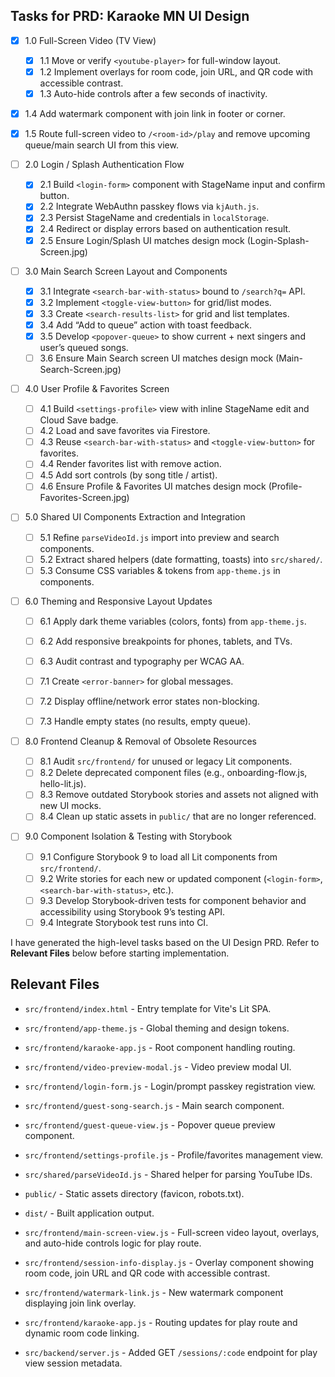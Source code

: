 ## Tasks for PRD: Karaoke MN UI Design

- [x] 1.0 Full-Screen Video (TV View)
  - [x] 1.1 Move or verify `<youtube-player>` for full-window layout.
  - [x] 1.2 Implement overlays for room code, join URL, and QR code with accessible contrast.
  - [x] 1.3 Auto-hide controls after a few seconds of inactivity.
- [x] 1.4 Add watermark component with join link in footer or corner.
- [x] 1.5 Route full-screen video to `/<room-id>/play` and remove upcoming queue/main search UI from this view.

- [ ] 2.0 Login / Splash Authentication Flow

  - [x] 2.1 Build `<login-form>` component with StageName input and confirm button.
  - [x] 2.2 Integrate WebAuthn passkey flows via `kjAuth.js`.
  - [x] 2.3 Persist StageName and credentials in `localStorage`.
  - [x] 2.4 Redirect or display errors based on authentication result.
  - [x] 2.5 Ensure Login/Splash UI matches design mock (Login-Splash-Screen.jpg)

- [ ] 3.0 Main Search Screen Layout and Components

  - [x] 3.1 Integrate `<search-bar-with-status>` bound to `/search?q=` API.
  - [x] 3.2 Implement `<toggle-view-button>` for grid/list modes.
  - [x] 3.3 Create `<search-results-list>` for grid and list templates.
  - [x] 3.4 Add “Add to queue” action with toast feedback.
  - [x] 3.5 Develop `<popover-queue>` to show current + next singers and user’s queued songs.
  - [ ] 3.6 Ensure Main Search screen UI matches design mock (Main-Search-Screen.jpg)

- [ ] 4.0 User Profile & Favorites Screen

  - [ ] 4.1 Build `<settings-profile>` view with inline StageName edit and Cloud Save badge.
  - [ ] 4.2 Load and save favorites via Firestore.
  - [ ] 4.3 Reuse `<search-bar-with-status>` and `<toggle-view-button>` for favorites.
  - [ ] 4.4 Render favorites list with remove action.
  - [ ] 4.5 Add sort controls (by song title / artist).
  - [ ] 4.6 Ensure Profile & Favorites UI matches design mock (Profile-Favorites-Screen.jpg)

- [ ] 5.0 Shared UI Components Extraction and Integration

  - [ ] 5.1 Refine `parseVideoId.js` import into preview and search components.
  - [ ] 5.2 Extract shared helpers (date formatting, toasts) into `src/shared/`.
  - [ ] 5.3 Consume CSS variables & tokens from `app-theme.js` in components.

- [ ] 6.0 Theming and Responsive Layout Updates

  - [ ] 6.1 Apply dark theme variables (colors, fonts) from `app-theme.js`.
  - [ ] 6.2 Add responsive breakpoints for phones, tablets, and TVs.
  - [ ] 6.3 Audit contrast and typography per WCAG AA.

  - [ ] 7.1 Create `<error-banner>` for global messages.
  - [ ] 7.2 Display offline/network error states non-blocking.
  - [ ] 7.3 Handle empty states (no results, empty queue).

- [ ] 8.0 Frontend Cleanup & Removal of Obsolete Resources

  - [ ] 8.1 Audit `src/frontend/` for unused or legacy Lit components.
  - [ ] 8.2 Delete deprecated component files (e.g., onboarding-flow.js, hello-lit.js).
  - [ ] 8.3 Remove outdated Storybook stories and assets not aligned with new UI mocks.
  - [ ] 8.4 Clean up static assets in `public/` that are no longer referenced.

- [ ] 9.0 Component Isolation & Testing with Storybook
  - [ ] 9.1 Configure Storybook 9 to load all Lit components from `src/frontend/`.
  - [ ] 9.2 Write stories for each new or updated component (`<login-form>`, `<search-bar-with-status>`, etc.).
  - [ ] 9.3 Develop Storybook-driven tests for component behavior and accessibility using Storybook 9’s testing API.
  - [ ] 9.4 Integrate Storybook test runs into CI.

I have generated the high-level tasks based on the UI Design PRD.
Refer to **Relevant Files** below before starting implementation.

## Relevant Files

- `src/frontend/index.html` - Entry template for Vite's Lit SPA.
- `src/frontend/app-theme.js` - Global theming and design tokens.
- `src/frontend/karaoke-app.js` - Root component handling routing.
- `src/frontend/video-preview-modal.js` - Video preview modal UI.
- `src/frontend/login-form.js` - Login/prompt passkey registration view.
- `src/frontend/guest-song-search.js` - Main search component.
- `src/frontend/guest-queue-view.js` - Popover queue preview component.
- `src/frontend/settings-profile.js` - Profile/favorites management view.
- `src/shared/parseVideoId.js` - Shared helper for parsing YouTube IDs.
- `public/` - Static assets directory (favicon, robots.txt).
- `dist/` - Built application output.

- `src/frontend/main-screen-view.js` - Full-screen video layout, overlays, and auto-hide controls logic for play route.
- `src/frontend/session-info-display.js` - Overlay component showing room code, join URL and QR code with accessible contrast.
- `src/frontend/watermark-link.js` - New watermark component displaying join link overlay.
- `src/frontend/karaoke-app.js` - Routing updates for play route and dynamic room code linking.
- `src/backend/server.js` - Added GET `/sessions/:code` endpoint for play view session metadata.
